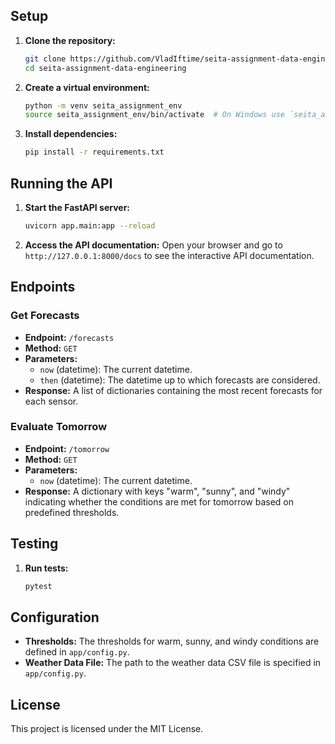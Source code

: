 <!-- Write the README -->

## Setup

1. **Clone the repository:**
    ```sh
    git clone https://github.com/VladIftime/seita-assignment-data-engineering.git
    cd seita-assignment-data-engineering
    ```

2. **Create a virtual environment:**
    ```sh
    python -m venv seita_assignment_env
    source seita_assignment_env/bin/activate  # On Windows use `seita_assignment_env\Scripts\activate`
    ```

3. **Install dependencies:**
    ```sh
    pip install -r requirements.txt
    ```

## Running the API

1. **Start the FastAPI server:**
    ```sh
    uvicorn app.main:app --reload
    ```

2. **Access the API documentation:**
    Open your browser and go to `http://127.0.0.1:8000/docs` to see the interactive API documentation.

## Endpoints

### Get Forecasts

- **Endpoint:** `/forecasts`
- **Method:** `GET`
- **Parameters:**
  - `now` (datetime): The current datetime.
  - `then` (datetime): The datetime up to which forecasts are considered.
- **Response:** A list of dictionaries containing the most recent forecasts for each sensor.

### Evaluate Tomorrow

- **Endpoint:** `/tomorrow`
- **Method:** `GET`
- **Parameters:**
  - `now` (datetime): The current datetime.
- **Response:** A dictionary with keys "warm", "sunny", and "windy" indicating whether the conditions are met for tomorrow based on predefined thresholds.

## Testing

1. **Run tests:**
    ```sh
    pytest
    ```

## Configuration

- **Thresholds:** The thresholds for warm, sunny, and windy conditions are defined in `app/config.py`.
- **Weather Data File:** The path to the weather data CSV file is specified in `app/config.py`.

## License

This project is licensed under the MIT License.
